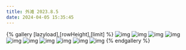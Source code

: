 ```yaml
---
title: 外滩 2023.8.5
date: 2024-04-05 15:35:45
---
```

{% gallery [lazyload],[rowHeight],[limit] %}
![img](https://cdn.jsdelivr.net/gh/Palpitate-xus/MyPhotograph/%E5%A4%96%E6%BB%A9/DSC_0180.jpg)
![img](https://cdn.jsdelivr.net/gh/Palpitate-xus/MyPhotograph/%E5%A4%96%E6%BB%A9/DSC_0187.jpg)
![img](https://cdn.jsdelivr.net/gh/Palpitate-xus/MyPhotograph/%E5%A4%96%E6%BB%A9/DSC_0191.jpg)
![img](https://cdn.jsdelivr.net/gh/Palpitate-xus/MyPhotograph/%E5%A4%96%E6%BB%A9/DSC_0192.jpg)
![img](https://cdn.jsdelivr.net/gh/Palpitate-xus/MyPhotograph/%E5%A4%96%E6%BB%A9/DSC_0200.jpg)
![img](https://cdn.jsdelivr.net/gh/Palpitate-xus/MyPhotograph/%E5%A4%96%E6%BB%A9/DSC_0296.jpg)
![img](https://cdn.jsdelivr.net/gh/Palpitate-xus/MyPhotograph/%E5%A4%96%E6%BB%A9/DSC_0315.jpg)
![img](https://cdn.jsdelivr.net/gh/Palpitate-xus/MyPhotograph/%E5%A4%96%E6%BB%A9/DSC_0350.jpg)
![img](https://cdn.jsdelivr.net/gh/Palpitate-xus/MyPhotograph/%E5%A4%96%E6%BB%A9/DSC_0362.jpg)
![img](https://cdn.jsdelivr.net/gh/Palpitate-xus/MyPhotograph/%E5%A4%96%E6%BB%A9/DSC_0504.jpg)
{% endgallery %}